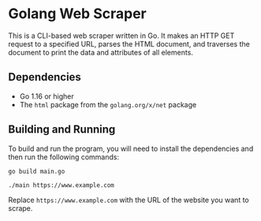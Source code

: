 # Golang Web Scraper

This is a CLI-based web scraper written in Go. It makes an HTTP GET request to a specified URL, parses the HTML document, and traverses the document to print the data and attributes of all elements.

## Dependencies

- Go 1.16 or higher
- The `html` package from the `golang.org/x/net` package

## Building and Running

To build and run the program, you will need to install the dependencies and then run the following commands:

`go build main.go`

`./main https://www.example.com`

Replace `https://www.example.com` with the URL of the website you want to scrape.
